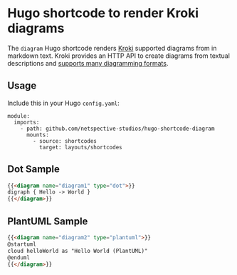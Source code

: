 # Hugo shortcode to render Kroki diagrams

The `diagram` Hugo shortcode renders [Kroki](https://kroki.io/) supported diagrams from in markdown text. Kroki provides an HTTP API to create diagrams from textual descriptions and  [supports many diagramming formats](https://kroki.io/#support).

## Usage

Include this in your Hugo `config.yaml`:

```
module:
  imports:
    - path: github.com/netspective-studios/hugo-shortcode-diagram
      mounts:
        - source: shortcodes
          target: layouts/shortcodes

```

## Dot Sample

```html
{{<diagram name="diagram1" type="dot">}}
digraph { Hello -> World }
{{</diagram>}}
```

## PlantUML Sample

```html
{{<diagram name="diagram2" type="plantuml">}}
@startuml
cloud helloWorld as "Hello World (PlantUML)"
@enduml
{{</diagram>}}
```



